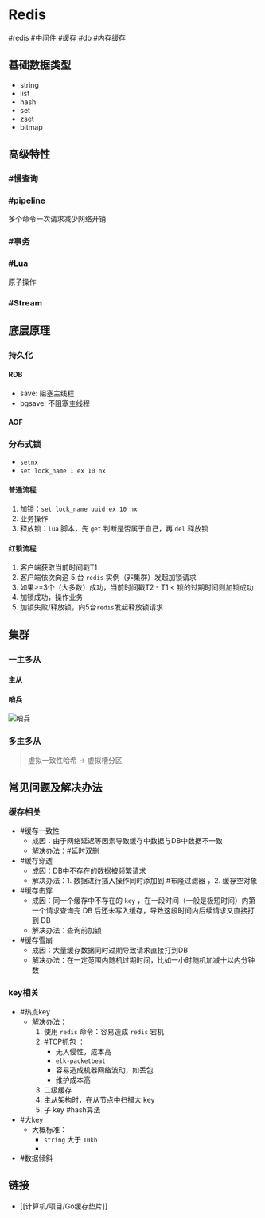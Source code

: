 # Redis

#redis #中间件 #缓存 #db #内存缓存

## 基础数据类型

- string
- list
- hash
- set
- zset
- bitmap

## 高级特性

### #慢查询

### #pipeline

多个命令一次请求减少网络开销

### #事务

### #Lua

原子操作

### #Stream

## 底层原理

### 持久化

#### RDB

- save: 阻塞主线程
- bgsave: 不阻塞主线程

#### AOF

### 分布式锁

- `setnx`
- `set lock_name 1 ex 10 nx`

#### 普通流程

1. 加锁：`set lock_name uuid ex 10 nx`
2. 业务操作
3. 释放锁：`lua` 脚本，先 `get` 判断是否属于自己，再 `del` 释放锁

#### 红锁流程

1. 客户端获取当前时间戳T1
2. 客户端依次向这 5 台 `redis` 实例（非集群）发起加锁请求
3. 如果>=3个（大多数）成功，当前时间戳T2 - T1 < 锁的过期时间则加锁成功
4. 加锁成功，操作业务
5. 加锁失败/释放锁，向5台`redis`发起释放锁请求

## 集群

### 一主多从

#### 主从

#### 哨兵

![哨兵](计算机/img/redis_sentry.png)
### 多主多从

> 虚拟一致性哈希 -> 虚拟槽分区


## 常见问题及解决办法

### 缓存相关

- #缓存一致性 
	- 成因：由于网络延迟等因素导致缓存中数据与DB中数据不一致
	- 解决办法：#延时双删
- #缓存穿透 
	- 成因：DB中不存在的数据被频繁请求
	- 解决办法：1. 数据进行插入操作同时添加到 #布隆过滤器 ，2. 缓存空对象
- #缓存击穿 
	- 成因：同一个缓存中不存在的 `key` ，在一段时间（一般是极短时间）内第一个请求查询完 DB 后还未写入缓存，导致这段时间内后续请求又直接打到 DB
	- 解决办法：查询前加锁
- #缓存雪崩 
	- 成因：大量缓存数据同时过期导致请求直接打到DB
	- 解决办法：在一定范围内随机过期时间，比如一小时随机加减十以内分钟数


### key相关

- #热点key 
	- 解决办法：
		1. 使用 `redis` 命令：容易造成 `redis` 宕机
		2. #TCP抓包 ：
			- 无入侵性，成本高
			- `elk-packetbeat`
			- 容易造成机器网络波动，如丢包
			- 维护成本高
		3. 二级缓存
		4. 主从架构时，在从节点中扫描大 key
		5. 子 key #hash算法
- #大key 
	- 大概标准：
		- `string` 大于 `10kb`
		- 
- #数据倾斜

## 链接

- [[计算机/项目/Go缓存垫片]]